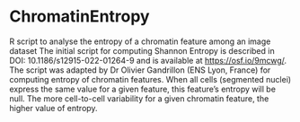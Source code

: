 # ChromatinEntropy
R script to analyse the entropy of a chromatin feature among an image dataset
The initial script for computing Shannon Entropy is described in DOI: 10.1186/s12915-022-01264-9 and is available at https://osf.io/9mcwg/. The script was adapted by Dr Olivier Gandrillon (ENS Lyon, France) for computing entropy of chromatin features. When all cells (segmented nuclei) express the same value for a given feature, this feature’s entropy will be null. The more cell-to-cell variability for a given chromatin feature, the higher value of entropy. 
